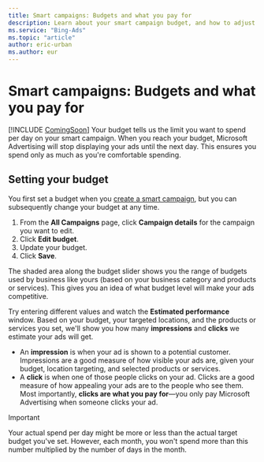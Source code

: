 ```yaml
---
title: Smart campaigns: Budgets and what you pay for
description: Learn about your smart campaign budget, and how to adjust it after you've created a campaign.
ms.service: "Bing-Ads"
ms.topic: "article"
author: eric-urban
ms.author: eur
---
```


# Smart campaigns: Budgets and what you pay for

[!INCLUDE [ComingSoon](./includes/ComingSoon.md)]
Your budget tells us the limit you want to spend per day on your smart campaign. When you reach your budget, Microsoft Advertising will stop displaying your ads until the next day. This ensures you spend only as much as you're comfortable spending.

## Setting your budget

You first set a budget when you [create a smart campaign](./hlp_BA_CONC_SmartCamps_Intro.md), but you can subsequently change your budget at any time.

1. From the **All Campaigns** page, click **Campaign details** for the campaign you want to edit.
1. Click **Edit budget**.
1. Update your budget.
1. Click **Save**.

The shaded area along the budget slider shows you the range of budgets used by business like yours (based on your business category and products or services). This gives you an idea of what budget level will make your ads competitive.

Try entering different values and watch the **Estimated performance** window. Based on your budget, your targeted locations, and the products or services you set, we'll show you how many **impressions** and **clicks** we estimate your ads will get.
- An **impression** is when your ad is shown to a potential customer. Impressions are a good measure of how visible your ads are, given your budget, location targeting, and selected products or services.
- A **click** is when one of those people clicks on your ad. Clicks are a good measure of how appealing your ads are to the people who see them. Most importantly, **clicks are what you pay for**—you only pay Microsoft Advertising when someone clicks your ad.

> [!IMPORTANT]
> Your actual spend per day might be more or less than the actual target budget you've set. However, each month, you won't spend more than this number multiplied by the number of days in the month.


